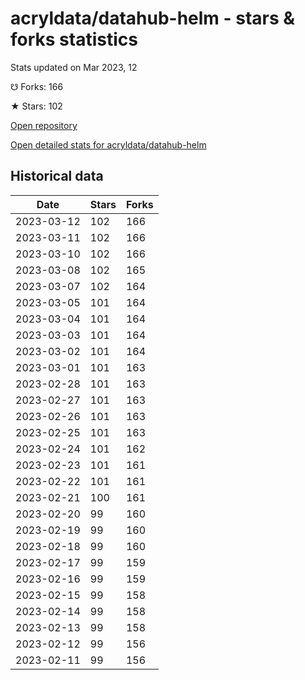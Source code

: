 # acryldata/datahub-helm - stars & forks statistics

Stats updated on Mar 2023, 12

☋ Forks: 166

★ Stars: 102

[Open repository](https://github.com/acryldata/datahub-helm)

[Open detailed stats for acryldata/datahub-helm](https://reviewgithub.com/rep/acryldata/datahub-helm)

## Historical data
| Date | Stars | Forks |
|------|-------|-------|
| 2023-03-12 | 102 | 166 | 
| 2023-03-11 | 102 | 166 | 
| 2023-03-10 | 102 | 166 | 
| 2023-03-08 | 102 | 165 | 
| 2023-03-07 | 102 | 164 | 
| 2023-03-05 | 101 | 164 | 
| 2023-03-04 | 101 | 164 | 
| 2023-03-03 | 101 | 164 | 
| 2023-03-02 | 101 | 164 | 
| 2023-03-01 | 101 | 163 | 
| 2023-02-28 | 101 | 163 | 
| 2023-02-27 | 101 | 163 | 
| 2023-02-26 | 101 | 163 | 
| 2023-02-25 | 101 | 163 | 
| 2023-02-24 | 101 | 162 | 
| 2023-02-23 | 101 | 161 | 
| 2023-02-22 | 101 | 161 | 
| 2023-02-21 | 100 | 161 | 
| 2023-02-20 | 99 | 160 | 
| 2023-02-19 | 99 | 160 | 
| 2023-02-18 | 99 | 160 | 
| 2023-02-17 | 99 | 159 | 
| 2023-02-16 | 99 | 159 | 
| 2023-02-15 | 99 | 158 | 
| 2023-02-14 | 99 | 158 | 
| 2023-02-13 | 99 | 158 | 
| 2023-02-12 | 99 | 156 | 
| 2023-02-11 | 99 | 156 | 


